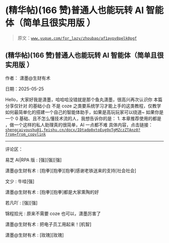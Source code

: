 # (精华帖)(166 赞)普通人也能玩转 AI 智能体（简单且很实用版 ）

> 原文：[`www.yuque.com/for_lazy/zhoubao/af1aypv8pelk0pgf`](https://www.yuque.com/for_lazy/zhoubao/af1aypv8pelk0pgf)

## (精华帖)(166 赞)普通人也能玩转 AI 智能体（简单且很实用版 ）

作者： 潇墨@生财有术

日期：2025-05-25

Hello，大家好我是潇墨，哈哈哈没错就是那个鱼丸潇墨，很高兴再次认识你 本篇分享仅针对 的基础小白 不是
coze 之类要系统学习才能上手的这类教程，仅教学如何最简单化的搭建一个自己的智能体助手，如果是高玩玩家可以绕道~
如果你是一个 0 基础、且不怎么懂技术流的人，我想告诉你的是： 1. 本章推荐使用的都是 ，做一个这样的私人助理真的很简单，AI 一点都不难
具体内容，点击链接：[`shengcaiyoushu01.feishu.cn/docx/IDtadp0xtoEug9xTgMZczZTAnz0?from=from_copylink`](https://shengcaiyoushu01.feishu.cn/docx/IDtadp0xtoEug9xTgMZczZTAnz0?from=from_copylink)

* * *

评论区：

易芝 AI|RPA 版 : [强][强][强]

潇墨@生财有术 : [抱拳][抱拳][抱拳]感谢老铁送来的支持[社会社会]

文少 : 牛哇[强]

潇墨@生财有术 : [抱拳][抱拳]都是大家熏陶的好

若凡吖 : [强][强]

锦程拾光 : 原来不需要 coze 也可以，潇墨厉害了

潇墨@生财有术 : 把电子员工用起来！[机智]

潇墨@生财有术 : [玫瑰][玫瑰]